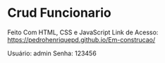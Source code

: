 # Crud Funcionario 

Feito Com HTML, CSS e JavaScript
 Link de Acesso:  https://pedrohenriquepd.github.io/Em-construcao/
 
Usuário: admin
Senha: 123456
